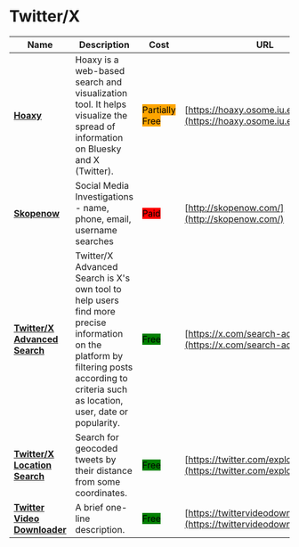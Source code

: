 # Twitter/X

| Name | Description | Cost | URL |
| --- | --- | --- | --- |
| [**Hoaxy**](../../../tools/hoaxy/README.md) | Hoaxy is a web-based search and visualization tool. It helps visualize the spread of information on Bluesky and X (Twitter). | <mark style="background-color:orange;">Partially Free</mark> | [https://hoaxy.osome.iu.edu/](https://hoaxy.osome.iu.edu/) |
| [**Skopenow**](../../../tools/skopenow/README.md) | Social Media Investigations - name, phone, email, username searches | <mark style="background-color:red;">Paid</mark> | [http://skopenow.com/](http://skopenow.com/) |
| [**Twitter/X Advanced Search**](../../../tools/twitter-advanced-search/README.md) | Twitter/X Advanced Search is X's own tool to help users find more precise information on the platform by filtering posts according to criteria such as location, user, date or popularity. | <mark style="background-color:green;">Free</mark> | [https://x.com/search-advanced](https://x.com/search-advanced) |
| [**Twitter/X Location Search**](../../../tools/twitter-location-search/README.md) | Search for geocoded tweets by their distance from some coordinates. | <mark style="background-color:green;">Free</mark> | [https://twitter.com/explore](https://twitter.com/explore) |
| [**Twitter Video Downloader**](../../../tools/twitter-video-downloader/README.md) | A brief one-line description. | <mark style="background-color:green;">Free</mark> | [https://twittervideodownloader.com/](https://twittervideodownloader.com/) |